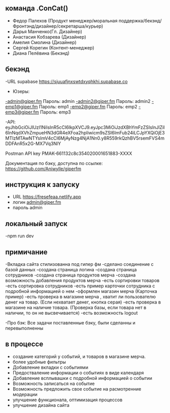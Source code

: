 ## команда .ConCat()
  - Федор Палехов (Продукт менеджер/моральная поддержка/бекэнд/Фронтэнд/дизайнер/секретарша/курьер)
  - Дарья Манченко(Гл. Дизайнер)
  - Анастасия Кобзарева (Дизайнер)
  - Амелия Смолина (Дизайнер)
  - Сергей Корегин (Контент-менеджер)
  - Диана Пелёвина (Бекэнд)


 ## бекэнд 
 -URL supabase https://sjuuafjnxswtdxyqhkhi.supabase.co
 
 - Юзеры: 

-admin@giper.fm Пароль: admin
-admin2@giper.fm Пароль: admin2
-emp1@giper.fm Пароль: emp1
-emp2@giper.fm Пароль: emp2
-emp3@giper.fm Пароль: emp3


 -API:
eyJhbGciOiJIUzI1NiIsInR5cCI6IkpXVCJ9.eyJpc3MiOiJzdXBhYmFzZSIsInJlZiI6InNqdXVhZmpueHN3dGR4eXFoa2hpIiwicm9sZSI6ImFub24iLCJpYXQiOjE3MTIzMTAwNTYsImV4cCI6MjAyNzg4NjA1Nn0.y8R559rkQzhBV5rsemFVS4mDDFAnR5x2G-MX7Vq3NlY

Postman API key PMAK-661132c8c354020001651883-XXXX
 
Документация по бэку, доступна по ссылке: https://github.com/Aniwylle/giperfm

 ## инструкция к запуску 
  - URL  https://fresefeaa.netlify.app
  - логин admin@giper.fm 
  - пароль admin

  
  ## локальный запуск
  -npm run dev

  ## примичание
  -Вкладка сайта стилизованна под гипер фм
  -сделано соединение с базой данных
  -создана страница логина
  -создана страница сотрудников
  -создана страница продуктов мерча
  -создана возможность добавления продуктов мерча
  -есть сортировки товаров
  -есть сортировка сотрудников
  -есть пример карточки сотрудника с подробной информацией о нем
  -оформлен магазин мерча (Карточка пример)
  -есть проверка в магазине мерча , хватит ли пользователю денег на товар. (Если нехватает денег, кнопка серая)
  -есть проверка в магазине на наличие товара. (Проверка базы, если товара нет в наличии, то он не высвечивается)
  -есть возможность logout

  -Про бэк: Все задачи поставленные бэку, были сделанны и перевыполненны  

  ## в процессе 
  - создание категорий у событий, и товаров в магазине мерча. 
  - более удобные фильтры
  - Добавление вкладки с событиями
  - Предостваление информации о событиях в виде календаря
  - Добавление всплывашки с подробной информацией о событии
  - Возможность записаться на событие
  - Возможность предложить свое событие на расмотренние модерации
  - улучшение функционала, оптимизация процессов
  - улучшение дизайна сайта
